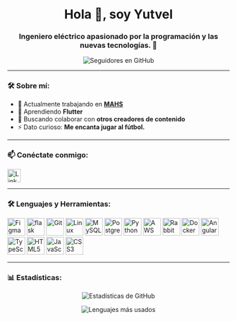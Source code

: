 <h1 align="center">Hola 👋, soy Yutvel</h1>
<h3 align="center">Ingeniero eléctrico apasionado por la programación y las nuevas tecnologías. 🚀</h3>

<p align="center">
  <img src="https://img.shields.io/github/followers/yutvel?logo=GitHub&style=for-the-badge" alt="Seguidores en GitHub" />
</p>

---

### 🛠 Sobre mí:
- 🔭 Actualmente trabajando en **[MAHS](https://mahs.com/)**
- 🌱 Aprendiendo **Flutter**
- 👯 Buscando colaborar con **otros creadores de contenido**
- ⚡ Dato curioso: **Me encanta jugar al fútbol.**

---

### 📫 Conéctate conmigo:
<p align="left">
  <a href="https://linkedin.com/in/yutvel" target="_blank">
    <img src="https://cdn.jsdelivr.net/npm/simple-icons@3.0.1/icons/linkedin.svg" alt="LinkedIn" height="30" width="30" />
  </a>
</p>

---

### 🛠️ Lenguajes y Herramientas:
<p align="left">
  <img src="https://www.vectorlogo.zone/logos/figma/figma-icon.svg" alt="Figma" width="40" height="40"/> 
  <img src="https://www.vectorlogo.zone/logos/palletsprojects_flask/palletsprojects_flask-icon~v2.svg" alt="flask" width="40" height="40"/> 
  <img src="https://www.vectorlogo.zone/logos/git-scm/git-scm-icon.svg" alt="Git" width="40" height="40"/> 
  <img src="https://www.vectorlogo.zone/logos/linux/linux-icon.svg" alt="Linux" width="40" height="40"/> 
  <img src="https://www.vectorlogo.zone/logos/mysql/mysql-ar21.svg" alt="MySQL" width="40" height="40"/> 
  <img src="https://www.vectorlogo.zone/logos/postgresql/postgresql-icon.svg" alt="PostgreSQL" width="40" height="40"/> 
  <img src="https://www.vectorlogo.zone/logos/python/python-icon.svg" alt="Python" width="40" height="40"/> 
  <img src="https://www.vectorlogo.zone/logos/amazon_aws/amazon_aws-icon.svg" alt="AWS" width="40" height="40"/> 
  <img src="https://www.vectorlogo.zone/logos/rabbitmq/rabbitmq-icon.svg" alt="RabbitMQ" width="40" height="40"/> 
  <img src="https://www.vectorlogo.zone/logos/docker/docker-icon.svg" alt="Docker" width="40" height="40"/> 
  <img src="https://www.vectorlogo.zone/logos/angular/angular-icon.svg" alt="Angular" width="40" height="40"/> 
  <img src="https://www.vectorlogo.zone/logos/typescriptlang/typescriptlang-icon.svg" alt="TypeScript" width="40" height="40"/> 
  <img src="https://www.vectorlogo.zone/logos/w3_html5/w3_html5-icon.svg" alt="HTML5" width="40" height="40"/> 
  <img src="https://www.vectorlogo.zone/logos/javascript/javascript-icon.svg" alt="JavaScript" width="40" height="40"/> 
  <img src="https://www.vectorlogo.zone/logos/w3_css/w3_css-icon.svg" alt="CSS3" width="40" height="40"/> 
</p>

---

### 📊 Estadísticas:
<p align="center">
  <img src="https://github-readme-stats.vercel.app/api?username=yutvel&show_icons=true&theme=radical" alt="Estadísticas de GitHub" />
</p>

<p align="center">
  <img src="https://github-readme-stats.vercel.app/api/top-langs/?username=yutvel&layout=compact&theme=radical" alt="Lenguajes más usados" />
</p>


